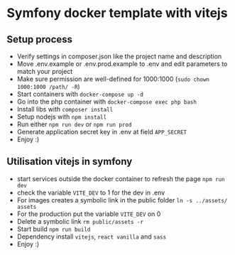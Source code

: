 # Symfony docker template with vitejs
## Setup process

- Verify settings in composer.json like the project name and description
- Move .env.example or .env.prod.example to .env and edit parameters to match your project
- Make sure permission are well-defined for 1000:1000 (`sudo chown 1000:1000 /path/ -R`)
- Start containers with `docker-compose up -d`
- Go into the php container with `docker-compose exec php bash`
- Install libs with `composer install`
- Setup nodejs with `npm install`
- Run either `npm run dev` or `npm run prod`
- Generate application secret key in .env at field `APP_SECRET`
- Enjoy :)

## Utilisation vitejs in symfony

- start services outside the docker container to refresh the page `npm run dev`
- check the variable `VITE_DEV` to 1 for the dev in .env
- For images creates a symbolic link in the public folder `ln -s ../assets/ assets`
- For the production put the variable `VITE_DEV` on 0 
- Delete a symbolic link `rm public/assets -r`
- Start build `npm run build`
- Dependency install `vitejs`, `react vanilla` and `sass`
- Enjoy :)
